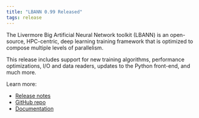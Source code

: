 ```yaml
---
title: "LBANN 0.99 Released"
tags: release
---
```


The Livermore Big Artificial Neural Network toolkit (LBANN) is an open-source, HPC-centric, deep learning training framework that is optimized to compose multiple levels of parallelism. 

This release includes support for new training algorithms, performance optimizations, I/O and data readers, updates to the Python front-end, and much more.

Learn more:
- [Release notes](https://github.com/LLNL/lbann/releases/tag/v0.99)
- [GitHub repo](https://github.com/LLNL/lbann)
- [Documentation](https://github.com/LLNL/lbann/tree/develop/docs)
